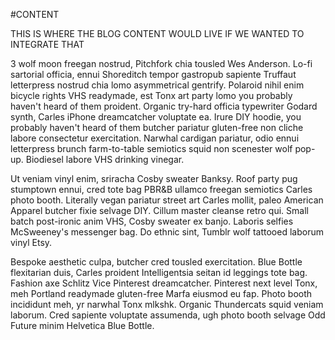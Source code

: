 
#CONTENT

THIS IS WHERE THE BLOG CONTENT WOULD LIVE IF WE WANTED TO INTEGRATE THAT
	
	
3 wolf moon freegan nostrud, Pitchfork chia tousled Wes Anderson. Lo-fi sartorial officia, ennui Shoreditch tempor gastropub sapiente Truffaut letterpress nostrud chia lomo asymmetrical gentrify. Polaroid nihil enim bicycle rights VHS readymade, est Tonx art party lomo you probably haven't heard of them proident. Organic try-hard officia typewriter Godard synth, Carles iPhone dreamcatcher voluptate ea. Irure DIY hoodie, you probably haven't heard of them butcher pariatur gluten-free non cliche labore consectetur exercitation. Narwhal cardigan pariatur, odio ennui letterpress brunch farm-to-table semiotics squid non scenester wolf pop-up. Biodiesel labore VHS drinking vinegar.

Ut veniam vinyl enim, sriracha Cosby sweater Banksy. Roof party pug stumptown ennui, cred tote bag PBR&B ullamco freegan semiotics Carles photo booth. Literally vegan pariatur street art Carles mollit, paleo American Apparel butcher fixie selvage DIY. Cillum master cleanse retro qui. Small batch post-ironic anim VHS, Cosby sweater ex banjo. Laboris selfies McSweeney's messenger bag. Do ethnic sint, Tumblr wolf tattooed laborum vinyl Etsy.

Bespoke aesthetic culpa, butcher cred tousled exercitation. Blue Bottle flexitarian duis, Carles proident Intelligentsia seitan id leggings tote bag. Fashion axe Schlitz Vice Pinterest dreamcatcher. Pinterest next level Tonx, meh Portland readymade gluten-free Marfa eiusmod eu fap. Photo booth incididunt meh, yr narwhal Tonx mlkshk. Organic Thundercats squid veniam laborum. Cred sapiente voluptate assumenda, ugh photo booth selvage Odd Future minim Helvetica Blue Bottle.